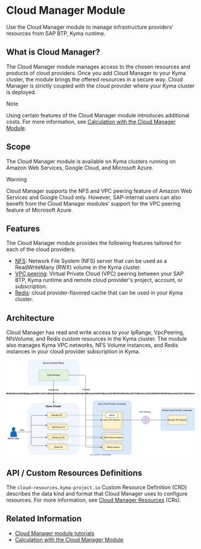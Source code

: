 
# Cloud Manager Module

Use the Cloud Manager module to manage infrastructure providers' resources from SAP BTP, Kyma runtime.

## What is Cloud Manager?

The Cloud Manager module manages access to the chosen resources and products of cloud providers. Once you add Cloud Manager to your Kyma cluster, the module brings the offered resources in a secure way. Cloud Manager is strictly coupled with the cloud provider where your Kyma cluster is deployed.

> [!NOTE]
> Using certain features of the Cloud Manager module introduces additional costs. For more information, see [Calculation with the Cloud Manager Module](https://help.sap.com/docs/btp/sap-business-technology-platform-internal/commercial-information-sap-btp-kyma-runtime?state=DRAFT&version=Internal#loioc33bb114a86e474a95db29cfd53f15e6__section_cloud_manager).

## Scope

The Cloud Manager module is available on Kyma clusters running on Amazon Web Services, Google Cloud, and Microsoft Azure.

> [!WARNING]
> Cloud Manager supports the NFS and VPC peering feature of Amazon Web Services and Google Cloud only.
> However, SAP-internal users can also benefit from the Cloud Manager modules' support for the VPC peering feature of Microsoft Azure. <!-- VPC peering for Microsoft Azure is visible only in the Internal DRAFT version of Help Portal docs and it is not part of the Cloud Production version of Help Portal docs -->

## Features

The Cloud Manager module provides the following features tailored for each of the cloud providers.

* [NFS](./00-20-nfs.md): Network File System (NFS) server that can be used as a ReadWriteMany (RWX) volume in the Kyma cluster.
* [VPC peering](./00-30-vpc-peering.md): Virtual Private Cloud (VPC) peering between your SAP BTP, Kyma runtime and remote cloud provider's project, account, or subscription.
* [Redis](./00-40-redis.md): cloud provider-flavored cache that can be used in your Kyma cluster.

## Architecture

Cloud Manager has read and write access to your IpRange, VpcPeering, NfsVolume, and Redis custom resources in the Kyma cluster. The module also manages Kyma VPC networks, NFS Volume instances, and Redis instances in your cloud provider subscription in Kyma.

![Cloud Manager Architecture](./assets/cloud-manager-architecture.drawio.svg)

## API / Custom Resources Definitions

The `cloud-resources.kyma-project.io` Custom Resource Definition (CRD) describes the data kind and format that Cloud Manager uses to configure resources. For more information, see [Cloud Manager Resources](./resources/README.md) (CRs).

## Related Information

* [Cloud Manager module tutorials](./tutorials/README.md)
* [Calculation with the Cloud Manager Module](https://help.sap.com/docs/btp/sap-business-technology-platform-internal/commercial-information-sap-btp-kyma-runtime?state=DRAFT&version=Internal#calculation-with-the-cloud-manager-module)
